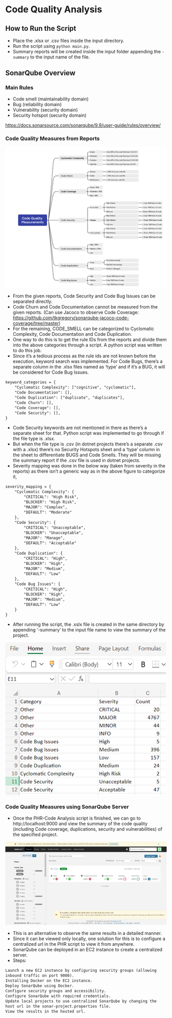 # Code Quality Analysis

## How to Run the Script
- Place the .xlsx or .csv files inside the input directory.
- Run the script using `python main.py`.
- Summary reports will be created inside the input folder appending the `-summary` to the input name of the file. 

## SonarQube Overview

### Main Rules
- Code smell (maintainability domain) 
- Bug (reliability domain) 
- Vulnerability (security domain) 
- Security hotspot (security domain) 

https://docs.sonarsource.com/sonarqube/9.9/user-guide/rules/overview/

### Code Quality Measures from Reports

![alt text](image-1.png)

- From the given reports, Code Security and Code Bug Issues can be separated directly. 
- Code Churn and Code Documentation cannot be measured from the given reports. (Can use Jacoco to observe Code Coverage: https://github.com/tkgregory/sonarqube-jacoco-code-coverage/tree/master)  
- For the remaining, CODE_SMELL can be categorized to Cyclomatic Complexity, Code Documentation and Code Duplication. 
- One way to do this is to get the rule IDs from the reports and divide them into the above categories through a script. A python script was written to do this job. 
- Since it’s a tedious process as the rule ids are not known before the execution, keyword search was implemented. For Code Bugs, there’s a separate column in the .xlsx files named as ‘type’ and if it’s a BUG, it will be considered for Code Bug Issues. 
```
keyword_categories = { 
    "Cyclomatic Complexity": ["cognitive", "cyclomatic"], 
    "Code Documentation": [], 
    "Code Duplication": ["duplicate", "duplicates"], 
    "Code Churn": [], 
    "Code Coverage": [], 
    "Code Security": [], 
}
```
- Code Security keywords are not mentioned in there as there’s a separate sheet for that. Python script was implemented to go through if the file type is .xlsx. 
- But when the file type is .csv (in dotnet projects there’s a separate .csv with a .xlsx) there’s no Security Hotspots sheet and a ‘type’ column in the sheet to differentiate BUGS and Code Smells. They will be missing the summary report if the .csv file is used in dotnet projects. 
- Severity mapping was done in the below way (taken from severity in the reports) as there isn’t a generic way as in the above figure to categorize it, 
```
severity_mapping = { 
    "Cyclomatic Complexity": { 
        "CRITICAL": "High Risk", 
        "BLOCKER": "High Risk", 
        "MAJOR": "Complex", 
        "DEFAULT": "Moderate" 
    }, 
    "Code Security": { 
        "CRITICAL": "Unacceptable", 
        "BLOCKER": "Unacceptable", 
        "MAJOR": "Manage", 
        "DEFAULT": "Acceptable" 
    }, 
    "Code Duplication": { 
        "CRITICAL": "High", 
        "BLOCKER": "High", 
        "MAJOR": "Medium", 
        "DEFAULT": "Low" 
    }, 
    "Code Bug Issues": { 
        "CRITICAL": "High", 
        "BLOCKER": "High", 
        "MAJOR": "Medium", 
        "DEFAULT": "Low" 
    } 
} 
```
- After running the script, the .xslx file is created in the same directory by appending ‘-summary’ to the input file name to view the summary of the project.

![alt text](image-2.png)

### Code Quality Measures using SonarQube Server 
- Once the PHR-Code Analysis script is finished, we can go to http://localhost:9000 and view the summary of the code quality (including Code coverage, duplications, security and vulnerabilities) of the specified project.  

![alt text](image-3.png)

- This is an alternative to observe the same results in a detailed manner. 
- Since it can be viewed only locally, one solution for this is to configure a centralized url in the PHR script to view it from anywhere. 
- SonarQube can be deployed in an EC2 instance to create a centralized server. 
- Steps:     
```
Launch a new EC2 instance by configuring security groups (allowing inbound traffic on port 9000). 
Installing Docker on the EC2 instance. 
Deploy SonarQube using Docker. 
Configure security groups and accessibility. 
Configure SonarQube with required credentials. 
Update local projects to use centralized SonarQube by changing the host url in the sonar-project.properties file. 
View the results in the hosted url. 
```